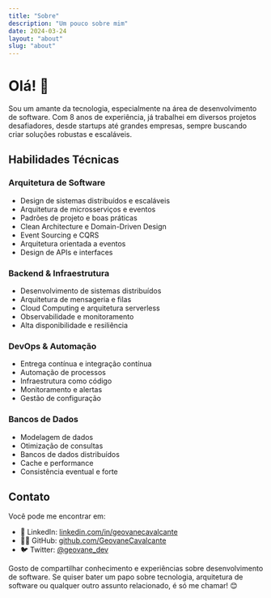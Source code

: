 ```yaml
---
title: "Sobre"
description: "Um pouco sobre mim"
date: 2024-03-24
layout: "about"
slug: "about"
---
```


# Olá! 👋

Sou um amante da tecnologia, especialmente na área de desenvolvimento de software. Com 8 anos de experiência, já trabalhei em diversos projetos desafiadores, desde startups até grandes empresas, sempre buscando criar soluções robustas e escaláveis.

## Habilidades Técnicas

### Arquitetura de Software
- Design de sistemas distribuídos e escaláveis
- Arquitetura de microsserviços e eventos
- Padrões de projeto e boas práticas
- Clean Architecture e Domain-Driven Design
- Event Sourcing e CQRS
- Arquitetura orientada a eventos
- Design de APIs e interfaces

### Backend & Infraestrutura
- Desenvolvimento de sistemas distribuídos
- Arquitetura de mensageria e filas
- Cloud Computing e arquitetura serverless
- Observabilidade e monitoramento
- Alta disponibilidade e resiliência

### DevOps & Automação
- Entrega contínua e integração contínua
- Automação de processos
- Infraestrutura como código
- Monitoramento e alertas
- Gestão de configuração

### Bancos de Dados
- Modelagem de dados
- Otimização de consultas
- Bancos de dados distribuídos
- Cache e performance
- Consistência eventual e forte

## Contato

Você pode me encontrar em:

- 💼 LinkedIn: [linkedin.com/in/geovanecavalcante](https://www.linkedin.com/in/geovanecavalcante/)
- 👨‍💻 GitHub: [github.com/GeovaneCavalcante](https://github.com/GeovaneCavalcante)
- 🐦 Twitter: [@geovane_dev](https://x.com/geovane_dev)

Gosto de compartilhar conhecimento e experiências sobre desenvolvimento de software. Se quiser bater um papo sobre tecnologia, arquitetura de software ou qualquer outro assunto relacionado, é só me chamar! 😊 